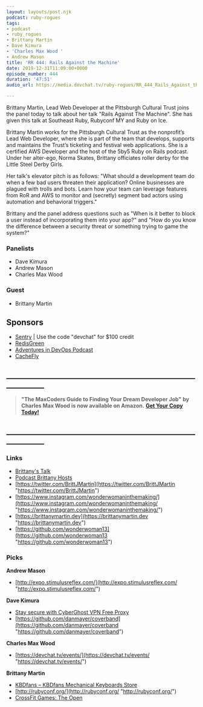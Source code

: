 ```yaml
---
layout: layouts/post.njk
podcast: ruby-rogues
tags:
- podcast
- ruby_rogues
- Brittany Martin
- Dave Kimura
- 'Charles Max Wood '
- Andrew Mason
title: 'RR 444: Rails Against the Machine'
date: 2019-12-31T11:09:00+0000
episode_number: 444
duration: '47:51'
audio_url: https://media.devchat.tv/ruby-rogues/RR_444_Rails_Against_the_Machine.mp3

---
```

Brittany Martin, Lead Web Developer at the Pittsburgh Cultural Trust joins the panel today to talk about her talk "Rails Against The Machine".  She has given this talk at Southeast Ruby, Rubyconf MY and Ruby on Ice.

Brittany Martin works for the Pittsburgh Cultural Trust as the nonprofit’s Lead Web Developer, where she is part of the team that develops, supports and maintains the Trust’s ticketing and festival web applications. She is a certified AWS Developer and the host of the 5by5 Ruby on Rails podcast. Under her alter-ego, Norma Skates, Brittany officiates roller derby for the Little Steel Derby Girls.

Her talk's elevator pitch is as follows: "What should a development team do when a few bad users threaten their application? Online businesses are plagued with trolls and bots. Learn how your team can leverage features from RoR and AWS to monitor and (secretly) segment bad actors using automation and behavioral triggers."

Brittany and the panel address questions such as "When is it better to block a user instead of incorporating them into your app?" and "How do you know the difference between a security threat or something trying to game the system?"

### Panelists

* Dave Kimura
* Andrew Mason
* Charles Max Wood

### Guest

* Brittany Martin

## Sponsors

* [Sentry](http://sentry.io/) | Use the code "devchat" for $100 credit
* [RedisGreen](https://redisgreen.net/)
* [Adventures in DevOps Podcast](https://devchat.tv/adventures-in-devops/)
* [CacheFly](https://www.cachefly.com/)

## **____________________________________________________________**

> **"The MaxCoders Guide to Finding Your Dream Developer Job" by Charles Max Wood is now available on Amazon.** [**Get Your Copy Today!**](https://www.amazon.com/gp/product/B081MBL5C9/ref=as_li_ss_tl?ie=UTF8&linkCode=sl1&tag=devchattv-20&linkId=9d61363241636e2546ef46abba198746&language=en_US)

## **____________________________________________________________**

### Links

* [Brittany's Talk ](https://www.youtube.com/watch?v=bmIfkcAQEE8 "Rails Against The Machine")
* [Podcast Brittany Hosts](http://5by5.tv/rubyonrails)
* [https://twitter.com/BrittJMartin](https://twitter.com/BrittJMartin "https://twitter.com/BrittJMartin")
* [https://www.instagram.com/wonderwomaninthemaking/](https://www.instagram.com/wonderwomaninthemaking/ "https://www.instagram.com/wonderwomaninthemaking/")
* [https://brittanymartin.dev](https://brittanymartin.dev "https://brittanymartin.dev")
* [https://github.com/wonderwoman13](https://github.com/wonderwoman13 "https://github.com/wonderwoman13")

### Picks

**Andrew Mason**

* [http://expo.stimulusreflex.com/](http://expo.stimulusreflex.com/ "http://expo.stimulusreflex.com/")

**Dave Kimura**

* [Stay secure with CyberGhost VPN Free Proxy](https://chrome.google.com/webstore/detail/stay-secure-with-cybergho/ffbkglfijbcbgblgflchnbphjdllaogb?hl=en "Stay secure with CyberGhost VPN Free Proxy")
* [https://github.com/danmayer/coverband](https://github.com/danmayer/coverband "https://github.com/danmayer/coverband")

**Charles Max Wood**

* [https://devchat.tv/events/](https://devchat.tv/events/ "https://devchat.tv/events/")

**Brittany Martin**

* [KBDfans – KBDfans Mechanical Keyboards Store](https://kbdfans.com/ "KBDfans – KBDfans Mechanical Keyboards Store")
* [http://rubyconf.org/](http://rubyconf.org/ "http://rubyconf.org/")
* [CrossFit Games: The Open](https://games.crossfit.com/sanctionals "CrossFit Games")